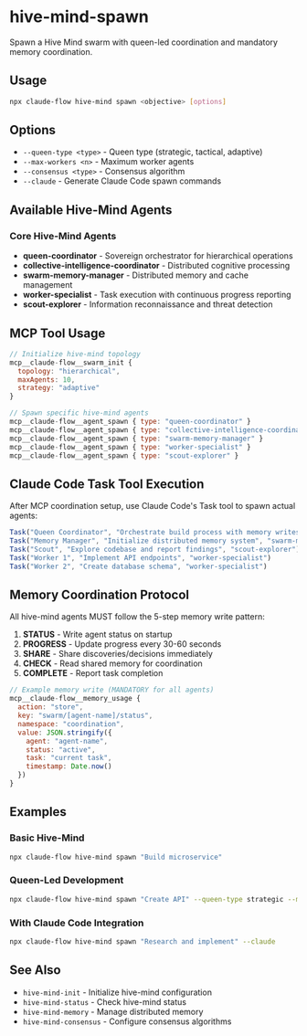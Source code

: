 # hive-mind-spawn

Spawn a Hive Mind swarm with queen-led coordination and mandatory memory coordination.

## Usage
```bash
npx claude-flow hive-mind spawn <objective> [options]
```

## Options
- `--queen-type <type>` - Queen type (strategic, tactical, adaptive)
- `--max-workers <n>` - Maximum worker agents
- `--consensus <type>` - Consensus algorithm
- `--claude` - Generate Claude Code spawn commands

## Available Hive-Mind Agents

### Core Hive-Mind Agents
- **queen-coordinator** - Sovereign orchestrator for hierarchical operations
- **collective-intelligence-coordinator** - Distributed cognitive processing
- **swarm-memory-manager** - Distributed memory and cache management
- **worker-specialist** - Task execution with continuous progress reporting
- **scout-explorer** - Information reconnaissance and threat detection

## MCP Tool Usage

```javascript
// Initialize hive-mind topology
mcp__claude-flow__swarm_init { 
  topology: "hierarchical", 
  maxAgents: 10,
  strategy: "adaptive"
}

// Spawn specific hive-mind agents
mcp__claude-flow__agent_spawn { type: "queen-coordinator" }
mcp__claude-flow__agent_spawn { type: "collective-intelligence-coordinator" }
mcp__claude-flow__agent_spawn { type: "swarm-memory-manager" }
mcp__claude-flow__agent_spawn { type: "worker-specialist" }
mcp__claude-flow__agent_spawn { type: "scout-explorer" }
```

## Claude Code Task Tool Execution

After MCP coordination setup, use Claude Code's Task tool to spawn actual agents:

```javascript
Task("Queen Coordinator", "Orchestrate build process with memory writes", "queen-coordinator")
Task("Memory Manager", "Initialize distributed memory system", "swarm-memory-manager")
Task("Scout", "Explore codebase and report findings", "scout-explorer")
Task("Worker 1", "Implement API endpoints", "worker-specialist")
Task("Worker 2", "Create database schema", "worker-specialist")
```

## Memory Coordination Protocol

All hive-mind agents MUST follow the 5-step memory write pattern:

1. **STATUS** - Write agent status on startup
2. **PROGRESS** - Update progress every 30-60 seconds
3. **SHARE** - Share discoveries/decisions immediately
4. **CHECK** - Read shared memory for coordination
5. **COMPLETE** - Report task completion

```javascript
// Example memory write (MANDATORY for all agents)
mcp__claude-flow__memory_usage {
  action: "store",
  key: "swarm/[agent-name]/status",
  namespace: "coordination",
  value: JSON.stringify({
    agent: "agent-name",
    status: "active",
    task: "current task",
    timestamp: Date.now()
  })
}
```

## Examples

### Basic Hive-Mind
```bash
npx claude-flow hive-mind spawn "Build microservice"
```

### Queen-Led Development
```bash
npx claude-flow hive-mind spawn "Create API" --queen-type strategic --max-workers 5
```

### With Claude Code Integration
```bash
npx claude-flow hive-mind spawn "Research and implement" --claude
```

## See Also
- `hive-mind-init` - Initialize hive-mind configuration
- `hive-mind-status` - Check hive-mind status
- `hive-mind-memory` - Manage distributed memory
- `hive-mind-consensus` - Configure consensus algorithms
